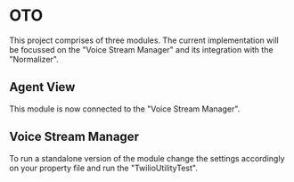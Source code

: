 # OTO
This project comprises of three modules. The current implementation will be focussed on the "Voice Stream Manager" and its integration with the "Normalizer".
## Agent View
This module is now connected to the "Voice Stream Manager".
## Voice Stream Manager
To run a standalone version of the module change the settings accordingly on your property file and run the "TwilioUtilityTest".
